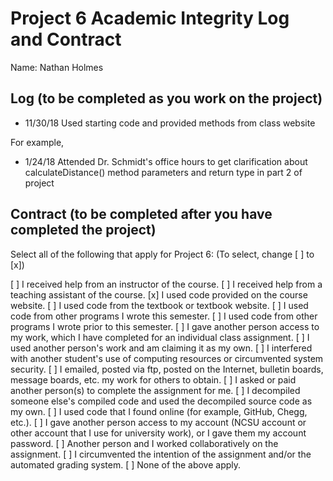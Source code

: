 # Project 6 Academic Integrity Log and Contract

Name: Nathan Holmes

## Log (to be completed as you work on the project)

* 11/30/18 Used starting code and provided methods from class website

For example, 

* 1/24/18 Attended Dr. Schmidt's office hours to get clarification about calculateDistance() method parameters and return type in part 2 of project

## Contract (to be completed after you have completed the project)

Select all of the following that apply for Project 6: (To select, change [ ] to [x])

[ ] I received help from an instructor of the course.
[ ] I received help from a teaching assistant of the course.
[x] I used code provided on the course website.
[ ] I used code from the textbook or textbook website.
[ ] I used code from other programs I wrote this semester.
[ ] I used code from other programs I wrote prior to this semester.
[ ] I gave another person access to my work, which I have completed for an individual class assignment.
[ ] I used another person's work and am claiming it as my own.
[ ] I interfered with another student's use of computing resources or circumvented system security.
[ ] I emailed, posted via ftp, posted on the Internet, bulletin boards, message boards, etc. my work for others to obtain.
[ ] I asked or paid another person(s) to complete the assignment for me.
[ ] I decompiled someone else's compiled code and used the decompiled source code as my own.
[ ] I used code that I found online (for example, GitHub, Chegg, etc.).
[ ] I gave another person access to my account (NCSU account or other account that I use for university work), or I gave them my account password.
[ ] Another person and I worked collaboratively on the assignment.
[ ] I circumvented the intention of the assignment and/or the automated grading system.
[ ] None of the above apply.